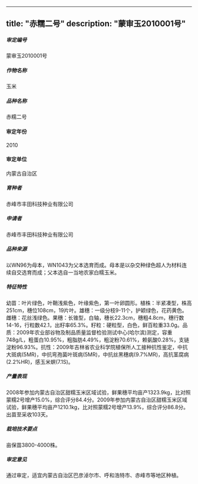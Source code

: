 
---
title: "赤糯二号"
description: "蒙审玉2010001号"
---
##### 审定编号 
蒙审玉2010001号

##### 作物名称
玉米

##### 品种名称
赤糯二号

#### 审定年份
2010	

#### 审定单位
内蒙古自治区

##### 育种者
赤峰市丰田科技种业有限公司

##### 申请者
赤峰市丰田科技种业有限公司

##### 品种来源
以WN96为母本，WN1043为父本选育而成。母本是以杂交种绿色超人为材料连续自交选育而成；父本选自一当地农家白糯玉米。

##### 特征特性
幼苗：叶片绿色，叶鞘浅紫色，叶缘紫色，第一叶卵圆形。植株：半紧凑型，株高251cm，穗位108cm，19片叶。雄穗：一级分枝9-11个，护颖绿色，花药黄色。雌穗：花丝浅绿色。果穗：长锥型，白轴，穗长22.3cm，穗粗4.8cm，穗行数14-16，行粒数42.1，出籽率65.3%。籽粒：硬粒型，白色，鲜百粒重33.0g。品质：2009年农业部谷物及制品质量监督检验测试中心(哈尔滨)测定，容重748g/L，粗蛋白10.95%，粗脂肪4.49%，粗淀粉70.61%，赖氨酸0.28%，支链淀粉96.93%。抗性：2009年吉林省农业科学院植保所人工接种抗性鉴定，中抗大斑病(5MR)，中抗弯孢菌叶斑病(5MR)，中抗丝黑穗病(9.7%MR)，高抗茎腐病(2.2%HR)，感玉米螟(7.1S)。

##### 产量表现
2008年参加内蒙古自治区甜糯玉米区域试验，鲜果穗平均亩产1323.9kg，比对照蒙糯2号增产15.0%，综合评分84.4分。2009年参加内蒙古自治区甜糯玉米区域试验，鲜果穗平均亩产1210.1kg，比对照蒙糯2号增产13.9%，综合评分86.8分。出苗至采收103天。

##### 栽培技术要点
亩保苗3800-4000株。

##### 审定意见
通过审定，适宜内蒙古自治区巴彦淖尔市、呼和浩特市、赤峰市等地区种植。


